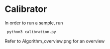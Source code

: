 # Calibrator

In order to run a sample, run 
```
 python3 calibration.py
```
Refer to Algorithm_overview.png for an overview
